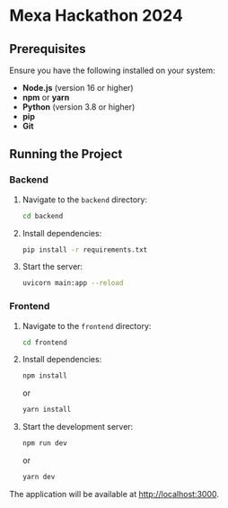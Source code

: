 # Mexa Hackathon 2024

## Prerequisites

Ensure you have the following installed on your system:

- **Node.js** (version 16 or higher)
- **npm** or **yarn**
- **Python** (version 3.8 or higher)
- **pip**
- **Git**

## Running the Project

### Backend

1. Navigate to the `backend` directory:
   ```bash
   cd backend
   ```
2. Install dependencies:
   ```bash
   pip install -r requirements.txt
   ```
3. Start the server:
   ```bash
   uvicorn main:app --reload
   ```

### Frontend

1. Navigate to the `frontend` directory:
   ```bash
   cd frontend
   ```
2. Install dependencies:
   ```bash
   npm install
   ```
   or
   ```bash
   yarn install
   ```
3. Start the development server:
   ```bash
   npm run dev
   ```
   or
   ```bash
   yarn dev
   ```

The application will be available at [http://localhost:3000](http://localhost:3000).

